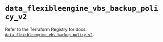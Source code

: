 # `data_flexibleengine_vbs_backup_policy_v2`

Refer to the Terraform Registry for docs: [`data_flexibleengine_vbs_backup_policy_v2`](https://registry.terraform.io/providers/flexibleenginecloud/flexibleengine/1.46.0/docs/data-sources/vbs_backup_policy_v2).
